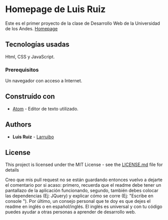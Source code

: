 # Homepage de Luis Ruiz

Este es el primer proyecto de la clase de Desarrollo Web de la Universidad de los Andes. [Homepage](https://larruibo.github.io/homepage)

## Tecnologías usadas

Html, CSS y JavaScript.

### Prerequisitos

Un navegador con acceso a Internet.


## Construído con

* [Atom](https://atom.io) - Editor de texto utilizado.


## Authors

* **Luis Ruiz** - [Larruibo](https://github.com/larruibo)


## License

This project is licensed under the MIT License - see the [LICENSE.md](LICENSE.md) file for details

Creo que mis pull request no se están guardando entonces vuelvo a dejarte el comentario por si acaso: primero, recuerda que el readme debe tener un pantallazo de la aplicación funcionando, segundo, también debes colocar las dependencias (Ej: JQuery) y explicar cómo se corre (Ej: "Escribe en console <http-server>"). Por último, un consejo personal que te doy es que dejes el readme en inglés o en español/inglés. El inglés es universal y con tu código puedes ayudar a otras personas a aprender de desarrollo web. 
